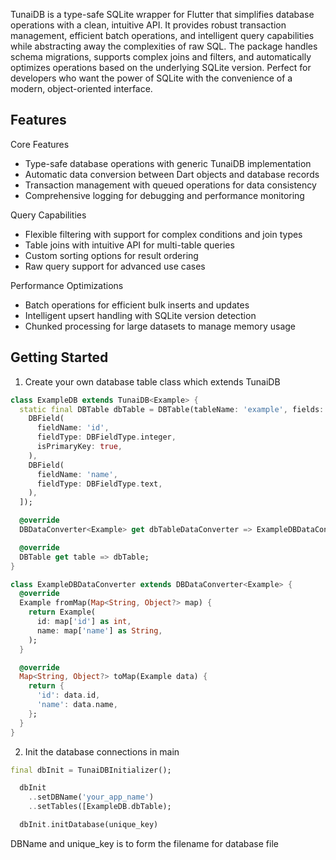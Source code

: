 <!--
This README describes the package. If you publish this package to pub.dev,
this README's contents appear on the landing page for your package.

For information about how to write a good package README, see the guide for
[writing package pages](https://dart.dev/guides/libraries/writing-package-pages).

For general information about developing packages, see the Dart guide for
[creating packages](https://dart.dev/guides/libraries/create-library-packages)
and the Flutter guide for
[developing packages and plugins](https://flutter.dev/developing-packages).
-->

TunaiDB is a type-safe SQLite wrapper for Flutter that simplifies database operations with a clean, intuitive API. It provides robust transaction management, efficient batch operations, and intelligent query capabilities while abstracting away the complexities of raw SQL. The package handles schema migrations, supports complex joins and filters, and automatically optimizes operations based on the underlying SQLite version. Perfect for developers who want the power of SQLite with the convenience of a modern, object-oriented interface.

## Features

Core Features
- Type-safe database operations with generic TunaiDB<T> implementation
- Automatic data conversion between Dart objects and database records
- Transaction management with queued operations for data consistency
- Comprehensive logging for debugging and performance monitoring
  
Query Capabilities
- Flexible filtering with support for complex conditions and join types
- Table joins with intuitive API for multi-table queries
- Custom sorting options for result ordering
- Raw query support for advanced use cases
  
Performance Optimizations
- Batch operations for efficient bulk inserts and updates
- Intelligent upsert handling with SQLite version detection
- Chunked processing for large datasets to manage memory usage
  

## Getting Started

1. Create your own database table class which extends TunaiDB 

```dart
class ExampleDB extends TunaiDB<Example> {
  static final DBTable dbTable = DBTable(tableName: 'example', fields: [
    DBField(
      fieldName: 'id',
      fieldType: DBFieldType.integer,
      isPrimaryKey: true,
    ),
    DBField(
      fieldName: 'name',
      fieldType: DBFieldType.text,
    ),
  ]);

  @override
  DBDataConverter<Example> get dbTableDataConverter => ExampleDBDataConverter();

  @override
  DBTable get table => dbTable;
}

class ExampleDBDataConverter extends DBDataConverter<Example> {
  @override
  Example fromMap(Map<String, Object?> map) {
    return Example(
      id: map['id'] as int,
      name: map['name'] as String,
    );
  }

  @override
  Map<String, Object?> toMap(Example data) {
    return {
      'id': data.id,
      'name': data.name,
    };
  }
}
```

2. Init the database connections in main

```dart
final dbInit = TunaiDBInitializer();

  dbInit
    ..setDBName('your_app_name')
    ..setTables([ExampleDB.dbTable);

  dbInit.initDatabase(unique_key)
```

DBName and unique_key is to form the filename for database file


